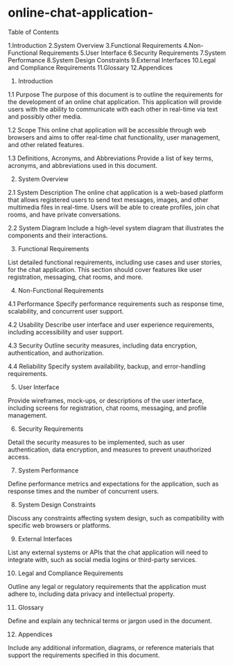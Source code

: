 # online-chat-application-

Table of Contents

1.Introduction
2.System Overview
3.Functional Requirements
4.Non-Functional Requirements
5.User Interface
6.Security Requirements
7.System Performance
8.System Design Constraints
9.External Interfaces
10.Legal and Compliance Requirements
11.Glossary
12.Appendices


1. Introduction
   
1.1 Purpose
The purpose of this document is to outline the requirements for the development of an online chat application. This application will provide users with the ability to communicate with each other in real-time via text and possibly other media.

1.2 Scope
This online chat application will be accessible through web browsers and aims to offer real-time chat functionality, user management, and other related features.

1.3 Definitions, Acronyms, and Abbreviations
Provide a list of key terms, acronyms, and abbreviations used in this document.

2. System Overview
   
2.1 System Description
The online chat application is a web-based platform that allows registered users to send text messages, images, and other multimedia files in real-time. Users will be able to create profiles, join chat rooms, and have private conversations.

2.2 System Diagram
Include a high-level system diagram that illustrates the components and their interactions.

3. Functional Requirements
   
List detailed functional requirements, including use cases and user stories, for the chat application. This section should cover features like user registration, messaging, chat rooms, and more.

4. Non-Functional Requirements
   
4.1 Performance
Specify performance requirements such as response time, scalability, and concurrent user support.

4.2 Usability
Describe user interface and user experience requirements, including accessibility and user support.

4.3 Security
Outline security measures, including data encryption, authentication, and authorization.

4.4 Reliability
Specify system availability, backup, and error-handling requirements.

5. User Interface
   
Provide wireframes, mock-ups, or descriptions of the user interface, including screens for registration, chat rooms, messaging, and profile management.

6. Security Requirements
   
Detail the security measures to be implemented, such as user authentication, data encryption, and measures to prevent unauthorized access.

7. System Performance
   
Define performance metrics and expectations for the application, such as response times and the number of concurrent users.

8. System Design Constraints
    
Discuss any constraints affecting system design, such as compatibility with specific web browsers or platforms.

9. External Interfaces
    
List any external systems or APIs that the chat application will need to integrate with, such as social media logins or third-party services.

10. Legal and Compliance Requirements
    
Outline any legal or regulatory requirements that the application must adhere to, including data privacy and intellectual property.

11. Glossary
    
Define and explain any technical terms or jargon used in the document.

12. Appendices
    
Include any additional information, diagrams, or reference materials that support the requirements specified in this document.
